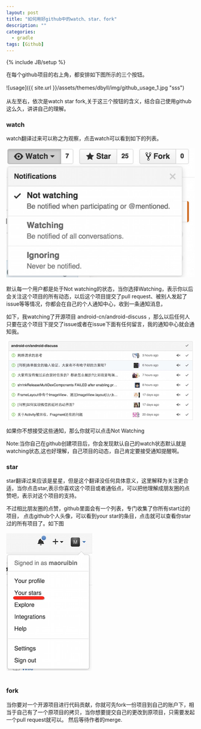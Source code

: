 ```yaml
---
layout: post
title: "如何用好github中的watch、star、fork"
description: ""
categories:
  - gradle
tags: [Github]
---
```

{% include JB/setup %}

在每个github项目的右上角，都安排如下图所示的三个按钮。
<br><br>
![usage]({{ site.url }}/assets/themes/dbyll/img/github_usage_1.jpg "sss")
<br><br>
从左至右，依次是watch star fork,关于这三个按钮的含义，结合自己使用github这么久，讲讲自己的理解。

### watch
watch翻译过来可以称之为观察，点击watch可以看到如下的列表。
<br><br>
![usage](/assets/themes/dbyll/img/github_usage_2.jpg "usage")
<br><br>
默认每一个用户都是处于Not watching的状态，当你选择Watching，表示你以后会关注这个项目的所有动态，以后这个项目提交了pull request、被别人发起了issue等等情况，你都会在自己的个人通知中心，收到一条通知消息，<br>

如下，我watching了开源项目 android-cn/android-discuss ，那么以后任何人只要在这个项目下提交了issue或者在issue下面有任何留言，我的通知中心就会通知我。<br>

![usage](/assets/themes/dbyll/img/github_usage_3.jpg "usage")

如果你不想接受这些通知，那么你就可以点击Not Watching


Note:当你自己在github创建项目后，你会发现默认自己的watch状态默认就是watching状态,这也好理解，自己项目的动态，自己肯定要接受通知提醒啊。

### star
star翻译过来应该是星星，但是这个翻译没任何具体意义，这里解释为关注更合适，当你点击star,表示你喜欢这个项目或者通俗点，可以把他理解成朋友圈的点赞吧，表示对这个项目的支持。

不过相比朋友圈的点赞，github里面会有一个列表，专门收集了你所有start过的项目，
点击github个人头像，可以看到your star的条目，点击就可以查看你star过的所有项目了。如下图
<br><br>
![usage](/assets/themes/dbyll/img/github_usage_4.jpg "usage")
<br><br>

### fork
当你要对一个开源项目进行代码贡献，你就可先fork一份项目到自己的账户下，相当于自己有了一个原项目的拷贝，当你想要提交自己的更改到原项目，只需要发起一个pull request就可以。
然后等待作者的merge.
